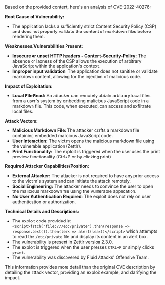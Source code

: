 Based on the provided content, here's an analysis of CVE-2022-40276:

**Root Cause of Vulnerability:**

*   The application lacks a sufficiently strict Content Security Policy (CSP) and does not properly validate the content of markdown files before rendering them.

**Weaknesses/Vulnerabilities Present:**

*   **Insecure or unset HTTP headers - Content-Security-Policy:** The absence or laxness of the CSP allows the execution of arbitrary JavaScript within the application's context.
*   **Improper input validation:** The application does not sanitize or validate markdown content, allowing for the injection of malicious code.

**Impact of Exploitation:**

*   **Local File Read:** An attacker can remotely obtain arbitrary local files from a user's system by embedding malicious JavaScript code in a markdown file. This code, when executed, can access and exfiltrate local files.

**Attack Vectors:**

*   **Malicious Markdown File:** The attacker crafts a markdown file containing embedded malicious JavaScript code.
*   **User Interaction:** The victim opens the malicious markdown file using the vulnerable application (Zettlr).
*   **Print Functionality:** The exploit is triggered when the user uses the print preview functionality (Ctrl+P or by clicking print).

**Required Attacker Capabilities/Position:**

*   **External Attacker:** The attacker is not required to have any prior access to the victim's system and can initiate the attack remotely.
*   **Social Engineering:** The attacker needs to convince the user to open the malicious markdown file using the vulnerable application.
*   **No User Authentication Required**: The exploit does not rely on user authentication or authorization.

**Technical Details and Descriptions:**

*   The exploit code provided is: `<script>fetch("file:///etc/private").then(response => response.text()).then(leak => alert(leak))</script>` which attempts to read the `/etc/private` file and display its content in an alert box.
*   The vulnerability is present in Zettlr version 2.3.0.
*   The exploit is triggered when the user presses `CTRL+P` or simply clicks `print`.
*   The vulnerability was discovered by Fluid Attacks' Offensive Team.

This information provides more detail than the original CVE description by detailing the attack vector, providing an exploit example, and clarifying the impact.